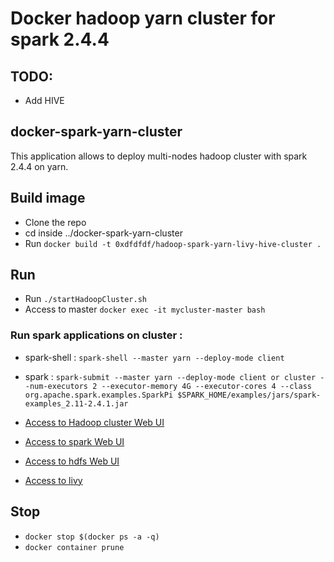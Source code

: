 # Docker hadoop yarn cluster for spark 2.4.4

## TODO:
- Add HIVE

## docker-spark-yarn-cluster 
This application allows to deploy multi-nodes hadoop cluster with spark 2.4.4 on yarn.
## Build image
- Clone the repo 
- cd inside ../docker-spark-yarn-cluster 
- Run `docker build -t 0xdfdfdf/hadoop-spark-yarn-livy-hive-cluster .`

## Run  
- Run `./startHadoopCluster.sh`
- Access to master `docker exec -it mycluster-master bash`

### Run spark applications on cluster : 
- spark-shell : `spark-shell --master yarn --deploy-mode client`
- spark : `spark-submit --master yarn --deploy-mode client or cluster --num-executors 2 --executor-memory 4G --executor-cores 4 --class org.apache.spark.examples.SparkPi $SPARK_HOME/examples/jars/spark-examples_2.11-2.4.1.jar`

- [Access to Hadoop cluster Web UI](http://localhost:8088)
- [Access to spark Web UI](http://localhost:8080)
- [Access to hdfs Web UI](http://localhost:50070)
- [Access to livy](http://localhost:8998)
  
## Stop 
- `docker stop $(docker ps -a -q)`
- `docker container prune`





